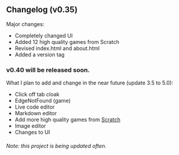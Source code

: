 ## Changelog (v0.35)
Major changes:
- Completely changed UI 
- Added 12 high quality games from Scratch 
- Revised index.html and about.html 
- Added a version tag

### v0.40 will be released soon.
What I plan to add and change in the near future (update 3.5 to 5.0): 
- Click off tab cloak
- EdgeNotFound (game)
- Live code editor
- Markdown editor
- Add more high quality games from [Scratch](https://scratch.mit.edu)
- Image editor
- Changes to UI


###### Note: this project is being updated often.
